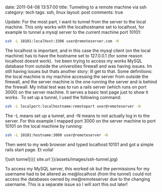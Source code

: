 date: 2011-04-08 13:57:00
title: Tunneling to a remote machine via ssh
category: tech
tags: ssh, linux
layout: post
comments: true



Update: For the most part, I want to tunnel from the server to the local machine. This only works with the localhostname set to localhost, for example to tunnel a mysql server to the current machine port 10101:

``` bash
ssh -L 10101:localhost:3306 user@remoteserver.com -N
```

The localhost is important, and in this case the mysql client (on the local machine) has to have the hostname set to 127.0.0.1 (for some reason localhost doesnt work). 
Ive been trying to access my works MySQL database from outside the universities firewall and was having issues. Im still having issues but thats another story: Ill get to that.
Some definitions: the local machine is my machine accessing the server from outside the firewall, and the server machine is the one running the server and is behind the firewall.
My initial test was to run a rails server (which runs on port 3000) on the server machine. It serves a basic test page just to show it works. 
To set up a tunnel, I used the following command:

``` bash
ssh -L localport:localhostname:remoteport user@remoteserver -N
```

The -L means set up a tunnel, and -N means to not actually log in to the server. For this example I mapped port 3000 on the server machine to port 10101 on the local machine by running:

``` bash
ssh -L 10101:hostname:3000 user@remoteserver -N
```

Then went to my web browser and typed localhost:10101 and got a simple rails start page. Et voila!

![ssh tunnel]({{ site.url }}/assets/images/ssh-tunnel.jpg)



To access my MySQL server, this worked ok but the permissions for my username had to be altered as me@localhost (from the tunnel) could not access the databases owned by me@remoteserver due to the changing username. This is a separate issue so I will sort this out later!

